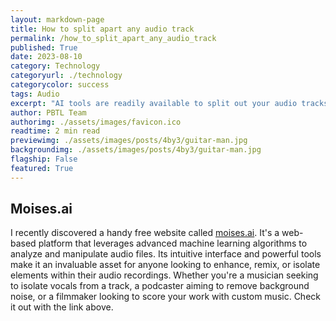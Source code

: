```yaml
---
layout: markdown-page
title: How to split apart any audio track
permalink: /how_to_split_apart_any_audio_track
published: True
date: 2023-08-10
category: Technology
categoryurl: ./technology
categorycolor: success
tags: Audio
excerpt: "AI tools are readily available to split out your audio tracks into different components: vocals, bass, guitar, drums."
author: PBTL Team
authorimg: ./assets/images/favicon.ico
readtime: 2 min read
previewimg: ./assets/images/posts/4by3/guitar-man.jpg
backgroundimg: ./assets/images/posts/4by3/guitar-man.jpg
flagship: False
featured: True
---
```


## Moises.ai

I recently discovered a handy free website called [moises.ai](https://moises.ai). It's a web-based platform that leverages advanced machine learning algorithms to analyze and manipulate audio files. Its intuitive interface and powerful tools make it an invaluable asset for anyone looking to enhance, remix, or isolate elements within their audio recordings. Whether you're a musician seeking to isolate vocals from a track, a podcaster aiming to remove background noise, or a filmmaker looking to score your work with custom music. Check it out with the link above.
